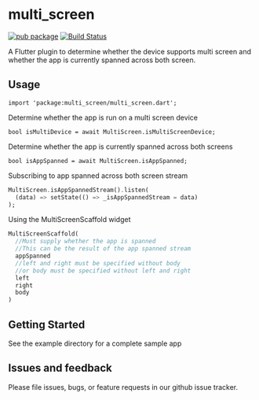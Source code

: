 # multi_screen

[![pub package](https://img.shields.io/pub/v/multi_screen.svg)](https://pub.dartlang.org/packages/multi_screen) [![Build Status](https://dev.azure.com/builttoroam/Flutter%20Plugins/_apis/build/status/Multi%20Screen)](https://dev.azure.com/builttoroam/Flutter%20Plugins/_build/latest?definitionId=109)

A Flutter plugin to determine whether the device supports multi screen and whether the app is currently spanned across both screen.

## Usage

```import 'package:multi_screen/multi_screen.dart';```

Determine whether the app is run on a multi screen device

```bool isMultiDevice = await MultiScreen.isMultiScreenDevice;```

Determine whether the app is currently spanned across both screens

```bool isAppSpanned = await MultiScreen.isAppSpanned;```

Subscribing to app spanned across both screen stream

```dart
MultiScreen.isAppSpannedStream().listen(
  (data) => setState(() => _isAppSpannedStream = data)
);
```

Using the MultiScreenScaffold widget

```dart
MultiScreenScaffold(
  //Must supply whether the app is spanned
  //This can be the result of the app spanned stream
  appSpanned
  //left and right must be specified without body
  //or body must be specified without left and right
  left
  right
  body
)
```

## Getting Started

See the example directory for a complete sample app

## Issues and feedback

Please file issues, bugs, or feature requests in our github issue tracker.
